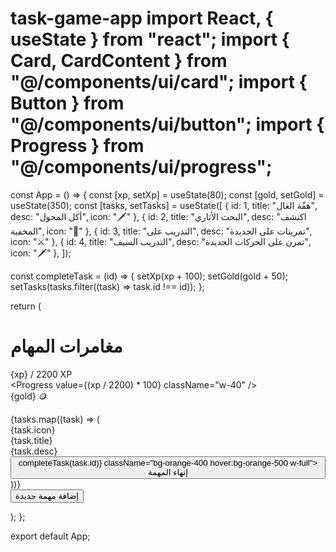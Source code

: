 # task-game-app import React, { useState } from "react"; import { Card, CardContent } from "@/components/ui/card"; import { Button } from "@/components/ui/button"; import { Progress } from "@/components/ui/progress";

const App = () => { const [xp, setXp] = useState(80); const [gold, setGold] = useState(350); const [tasks, setTasks] = useState([ { id: 1, title: "هفّة الغال", desc: "أكل المحول", icon: "🗡️" }, { id: 2, title: "البحث الأثاري", desc: "اكتشف المخفية", icon: "📜" }, { id: 3, title: "التدريب على", desc: "تمرينات على الجديدة", icon: "⚔️" }, { id: 4, title: "التدريب السيف", desc: "تمرن على الحركات الجديدة", icon: "🗡️" }, ]);

const completeTask = (id) => { setXp(xp + 100); setGold(gold + 50); setTasks(tasks.filter((task) => task.id !== id)); };

return ( <div className="min-h-screen bg-purple-100 p-4"> <div className="bg-white p-4 rounded-2xl shadow-md mb-4 flex justify-between items-center"> <h1 className="text-2xl font-bold text-orange-600">مغامرات المهام</h1> <div className="text-right"> <div className="text-sm">{xp} / 2200 XP</div> <Progress value={(xp / 2200) * 100} className="w-40" /> </div> <div className="text-lg font-bold text-yellow-500">{gold} 🪙</div> </div>

<div className="grid grid-cols-1 md:grid-cols-2 gap-4">
    {tasks.map((task) => (
      <Card key={task.id} className="bg-white">
        <CardContent className="p-4">
          <div className="text-2xl">{task.icon}</div>
          <div className="text-xl font-bold">{task.title}</div>
          <div className="text-sm text-gray-600 mb-2">{task.desc}</div>
          <Button onClick={() => completeTask(task.id)} className="bg-orange-400 hover:bg-orange-500 w-full">
            إنهاء المهمة
          </Button>
        </CardContent>
      </Card>
    ))}
  </div>

  <div className="mt-6">
    <Button className="bg-red-500 hover:bg-red-600 w-full text-white font-bold">
      إضافة مهمة جديدة
    </Button>
  </div>
</div>

); };

export default App;

